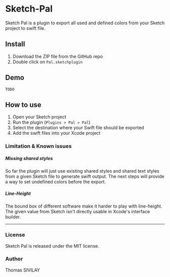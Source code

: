 # Sketch-Pal
Sketch Pal is a plugin to export all used and defined colors from your Sketch project to swift file. 

## Install

1. Download the ZIP file from the GitHub repo
2. Double click on `Pal.sketchplugin`

## Demo

`TODO`

## How to use

1. Open your Sketch project
2. Run the plugin (`Plugins > Pal > Pal`)
3. Select the destination where your Swift file should be exported
4. Add the swift files into your Xcode project

### Limitation & Known issues

##### Missing shared styles

So far the plugin will just use existing shared styles and shared text styles from a given Sketch file to generate swift output. The next steps will provide a way to set undefined colors before the export.

##### Line-Height

The bound box of different software make it harder to play with line-height. The given value from Sketch isn't directly usable in Xcode's interface builder.

---

### License

Sketch Pal is released under the MIT license.

### Author

Thomas SIVILAY
